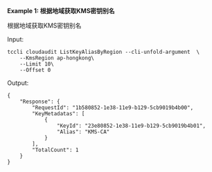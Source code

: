 **Example 1: 根据地域获取KMS密钥别名**

根据地域获取KMS密钥别名

Input: 

```
tccli cloudaudit ListKeyAliasByRegion --cli-unfold-argument  \
    --KmsRegion ap-hongkong\
    --Limit 10\
    --Offset 0
```

Output: 
```
{
    "Response": {
        "RequestId": "1b580852-1e38-11e9-b129-5cb9019b4b00",
        "KeyMetadatas": [
            {
                "KeyId": "23e80852-1e38-11e9-b129-5cb9019b4b01",
                "Alias": "KMS-CA"
            }
        ],
        "TotalCount": 1
    }
}
```

